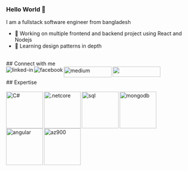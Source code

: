 ### Hello World 👋
I am a fullstack software engineer from bangladesh
- 🔭 Working on multiple frontend and backend project using React and Nodejs
- 🌱 Learning design patterns in depth
<br>
## Connect with me
<br>
<a href="https://www.linkedin.com/in/svetoslav-yordanov003/"><img align="left" alt="linked-in" src="https://img.shields.io/badge/linkedin-%230077B5.svg?&style=for-the-badge&logo=linkedin&logoColor=white" /></a>
<a href="https://www.facebook.com/svetoslav.yordanov.003/"><img align="left" alt="facebook" src="https://img.shields.io/badge/facebook-%231877F2.svg?&style=for-the-badge&logo=facebook&logoColor=white" /></a>
<a href="https://yordanov03.github.io/"><img align="left" alt="medium" src="https://images-wixmp-ed30a86b8c4ca887773594c2.wixmp.com/i/40cc3ff7-f1a2-42d4-8b44-f71ffee15b43/d8p3bwt-7f81edf7-e9a1-4093-8e79-cf06eb4f0108.png" width="130" height="29"></a>
<a href="https://www.credly.com/badges/11b2cc84-5140-46f9-8d21-e4fb12ee504f/linked_in"><img align="left" src="https://miro.medium.com/max/1000/1*gK2Q2shH2HFArQ4qr9MPmw.png" width="130" height="28" /></a>
<br>
<br>
## Expertise
<br>
<br>
<img align="left" alt="C#" src="https://res.cloudinary.com/practicaldev/image/fetch/s--IMy76vSA--/c_limit,f_auto,fl_progressive,q_80,w_375/https://dev-to-uploads.s3.amazonaws.com/uploads/badge/badge_image/33/csharp-badge.png" width="100" height="100" />
<img align="left" alt=".netcore" src="https://upload.wikimedia.org/wikipedia/commons/e/ee/.NET_Core_Logo.svg" width="100" height="100" />
<img align="left" alt="sql" src="https://juststickers.in/wp-content/uploads/2019/01/sql-emblem-bleed-badge.png" width="100" height="100" />
<img align="left" alt="mongodb" src="https://res.cloudinary.com/startup-grind/image/upload/c_fill,dpr_2,f_auto,g_center,q_auto:good/v1/gcs/platform-data-mongodb/events/mon.png" width="100" height="100" />
<img align="left" alt="angular" src="https://juststickers.in/wp-content/uploads/2017/11/angular-original-badge.png" width="100" height="100"/>
<a href="https://www.credly.com/badges/11b2cc84-5140-46f9-8d21-e4fb12ee504f/linked_in"><img align="left" alt="az900" src="https://images.credly.com/images/6a254dad-77e5-4e71-8049-94e5c7a15981/azure-fundamentals-600x600.png" width="100" height="100" />
<br>
<br>
